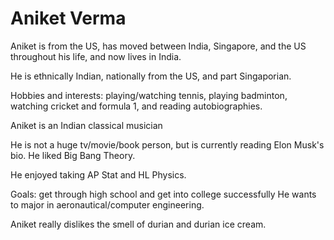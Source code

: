 # Aniket Verma

Aniket is from the US, has moved between India, Singapore, and the US throughout his life, and now lives in India. 

He is ethnically Indian, nationally from the US, and part Singaporian. 

Hobbies and interests: playing/watching tennis, playing badminton, watching cricket and formula 1, and reading autobiographies. 

Aniket is an Indian classical musician

He is not a huge tv/movie/book person, but is currently reading Elon Musk's bio. He liked Big Bang Theory. 

He enjoyed taking AP Stat and HL Physics. 

Goals: get through high school and get into college successfully
He wants to major in aeronautical/computer engineering. 

Aniket really dislikes the smell of durian and durian ice cream. 
